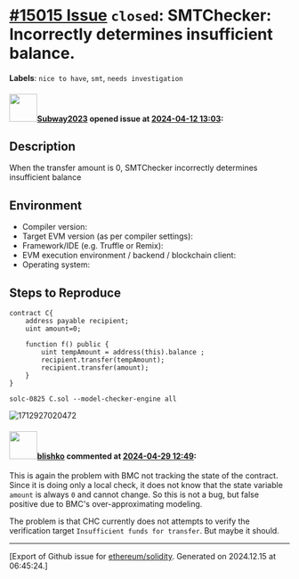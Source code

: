 # [\#15015 Issue](https://github.com/ethereum/solidity/issues/15015) `closed`: SMTChecker: Incorrectly determines insufficient balance.
**Labels**: `nice to have`, `smt`, `needs investigation`


#### <img src="https://avatars.githubusercontent.com/u/147013944?v=4" width="50">[Subway2023](https://github.com/Subway2023) opened issue at [2024-04-12 13:03](https://github.com/ethereum/solidity/issues/15015):

## Description
When the transfer amount is 0, SMTChecker incorrectly determines insufficient balance
## Environment

- Compiler version:
- Target EVM version (as per compiler settings):
- Framework/IDE (e.g. Truffle or Remix):
- EVM execution environment / backend / blockchain client:
- Operating system:

## Steps to Reproduce

```solidity
contract C{
    address payable recipient;
    uint amount=0;

    function f() public {
        uint tempAmount = address(this).balance ;
        recipient.transfer(tempAmount);
        recipient.transfer(amount);
    }
}
```

```
solc-0825 C.sol --model-checker-engine all
```
![1712927020472](https://github.com/ethereum/solidity/assets/147013944/aadc748e-14a3-41e7-8126-6398c53b7ab3)



#### <img src="https://avatars.githubusercontent.com/u/16404346?v=4" width="50">[blishko](https://github.com/blishko) commented at [2024-04-29 12:49](https://github.com/ethereum/solidity/issues/15015#issuecomment-2082642192):

This is again the problem with BMC not tracking the state of the contract.
Since it is doing only a local check, it does not know that the state variable `amount` is always `0` and cannot change.
So this is not a bug, but false positive due to BMC's over-approximating modeling.

The problem is that CHC currently does not attempts to verify the verification target `Insufficient funds for transfer`.
But maybe it should.


-------------------------------------------------------------------------------



[Export of Github issue for [ethereum/solidity](https://github.com/ethereum/solidity). Generated on 2024.12.15 at 06:45:24.]
